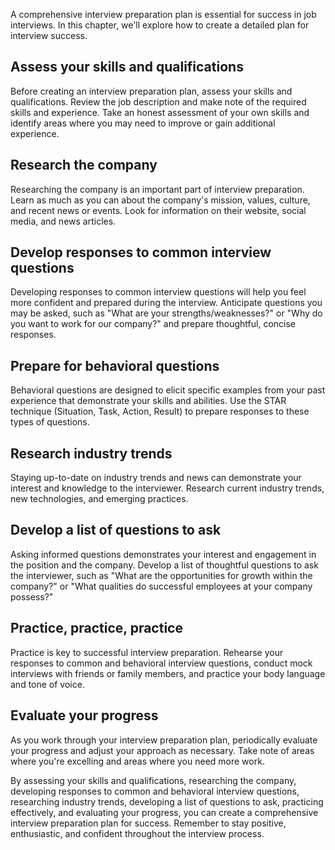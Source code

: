 
A comprehensive interview preparation plan is essential for success in job interviews. In this chapter, we'll explore how to create a detailed plan for interview success.

Assess your skills and qualifications
-------------------------------------

Before creating an interview preparation plan, assess your skills and qualifications. Review the job description and make note of the required skills and experience. Take an honest assessment of your own skills and identify areas where you may need to improve or gain additional experience.

Research the company
--------------------

Researching the company is an important part of interview preparation. Learn as much as you can about the company's mission, values, culture, and recent news or events. Look for information on their website, social media, and news articles.

Develop responses to common interview questions
-----------------------------------------------

Developing responses to common interview questions will help you feel more confident and prepared during the interview. Anticipate questions you may be asked, such as "What are your strengths/weaknesses?" or "Why do you want to work for our company?" and prepare thoughtful, concise responses.

Prepare for behavioral questions
--------------------------------

Behavioral questions are designed to elicit specific examples from your past experience that demonstrate your skills and abilities. Use the STAR technique (Situation, Task, Action, Result) to prepare responses to these types of questions.

Research industry trends
------------------------

Staying up-to-date on industry trends and news can demonstrate your interest and knowledge to the interviewer. Research current industry trends, new technologies, and emerging practices.

Develop a list of questions to ask
----------------------------------

Asking informed questions demonstrates your interest and engagement in the position and the company. Develop a list of thoughtful questions to ask the interviewer, such as "What are the opportunities for growth within the company?" or "What qualities do successful employees at your company possess?"

Practice, practice, practice
----------------------------

Practice is key to successful interview preparation. Rehearse your responses to common and behavioral interview questions, conduct mock interviews with friends or family members, and practice your body language and tone of voice.

Evaluate your progress
----------------------

As you work through your interview preparation plan, periodically evaluate your progress and adjust your approach as necessary. Take note of areas where you're excelling and areas where you need more work.

By assessing your skills and qualifications, researching the company, developing responses to common and behavioral interview questions, researching industry trends, developing a list of questions to ask, practicing effectively, and evaluating your progress, you can create a comprehensive interview preparation plan for success. Remember to stay positive, enthusiastic, and confident throughout the interview process.
